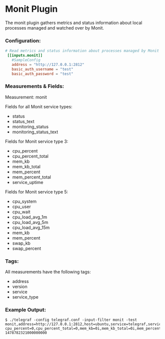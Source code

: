 # Monit Plugin

The monit plugin gathers metrics and status information about local processes managed and watched over by Monit.

### Configuration:

```toml
# Read metrics and status information about processes managed by Monit
 [[inputs.monit]]
   #SampleConfig
   address = "http://127.0.0.1:2812"
   basic_auth_username = "test"
   basic_auth_password = "test"
```

### Measurements & Fields:

<optional description>

Measurement:  monit

Fields for all Monit service types:
- status
- status_text 
- monitoring_status
- monitoring_status_text

Fields for Monit service type 3:
- cpu_percent
- cpu_percent_total
- mem_kb
- mem_kb_total
- mem_percent
- mem_percent_total
- service_uptime
      
Fields for Monit service type 5:
- cpu_system
- cpu_user
- cpu_wait
- cpu_load_avg_1m
- cpu_load_avg_5m
- cpu_load_avg_15m
- mem_kb
- mem_percent
- swap_kb
- swap_percent

### Tags:
All measurements have the following tags:
- address
- version
- service
- service_type

### Example Output:
```
$ ./telegraf -config telegraf.conf -input-filter monit -test
monit,address=http://127.0.0.1:2812,host=ubuntu,service=telegraf,service_type=3,version=5.20.0 cpu_percent=0,cpu_percent_total=0,mem_kb=0i,mem_kb_total=0i,mem_percent=0,mem_percent_total=0,monitoring_status=1i,monitoring_status_decoded="Running",service_uptime=0i,status=4608i,status_decoded="Failure" 1478782321000000000
```
